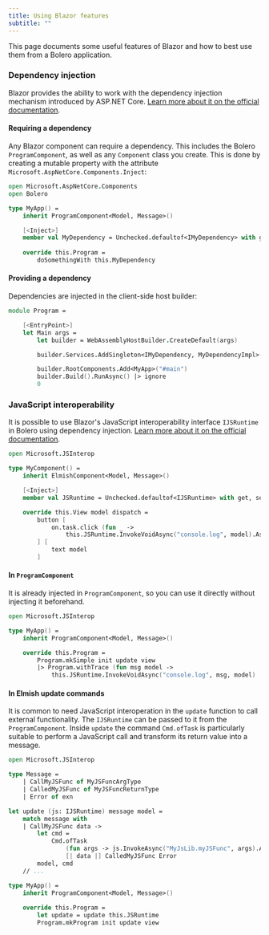```yaml
---
title: Using Blazor features
subtitle: ""
---
```


This page documents some useful features of Blazor and how to best use them from a Bolero application.

### Dependency injection

Blazor provides the ability to work with the dependency injection mechanism introduced by ASP.NET Core. [Learn more about it on the official documentation](https://docs.microsoft.com/en-us/aspnet/core/blazor/dependency-injection).

#### Requiring a dependency

Any Blazor component can require a dependency. This includes the Bolero `ProgramComponent`, as well as any `Component` class you create. This is done by creating a mutable property with the attribute `Microsoft.AspNetCore.Components.Inject`:

```fsharp
open Microsoft.AspNetCore.Components
open Bolero

type MyApp() =
    inherit ProgramComponent<Model, Message>()

    [<Inject>]
    member val MyDependency = Unchecked.defaultof<IMyDependency> with get, set
    
    override this.Program =
        doSomethingWith this.MyDependency
```

#### Providing a dependency

Dependencies are injected in the client-side host builder:

```fsharp
module Program =

    [<EntryPoint>]
    let Main args =
        let builder = WebAssemblyHostBuilder.CreateDefault(args)

        builder.Services.AddSingleton<IMyDependency, MyDependencyImpl>() |> ignore

        builder.RootComponents.Add<MyApp>("#main")
        builder.Build().RunAsync() |> ignore
        0
```

### JavaScript interoperability

It is possible to use Blazor's JavaScript interoperability interface `IJSRuntime` in Bolero using dependency injection. [Learn more about it on the official documentation](https://docs.microsoft.com/en-us/aspnet/core/blazor/call-javascript-from-dotnet).

```fsharp
open Microsoft.JSInterop

type MyComponent() =
    inherit ElmishComponent<Model, Message>()

    [<Inject>]
    member val JSRuntime = Unchecked.defaultof<IJSRuntime> with get, set

    override this.View model dispatch =
        button [
            on.task.click (fun _ ->
                this.JSRuntime.InvokeVoidAsync("console.log", model).AsTask())
        ] [
            text model
        ]
```

#### In `ProgramComponent`

It is already injected in `ProgramComponent`, so you can use it directly without injecting it beforehand.

```fsharp
open Microsoft.JSInterop

type MyApp() =
    inherit ProgramComponent<Model, Message>()

    override this.Program =
        Program.mkSimple init update view
        |> Program.withTrace (fun msg model ->
            this.JSRuntime.InvokeVoidAsync("console.log", msg, model) |> ignore)
```

#### In Elmish update commands

It is common to need JavaScript interoperation in the `update` function to call external functionality. The `IJSRuntime` can be passed to it from the `ProgramComponent`. Inside `update` the command `Cmd.ofTask` is particularly suitable to perform a JavaScript call and transform its return value into a message.

```fsharp
open Microsoft.JSInterop

type Message =
    | CallMyJSFunc of MyJSFuncArgType
    | CalledMyJSFunc of MyJSFuncReturnType
    | Error of exn

let update (js: IJSRuntime) message model =
    match message with
    | CallMyJSFunc data ->
        let cmd =
            Cmd.ofTask
                (fun args -> js.InvokeAsync("MyJsLib.myJSFunc", args).AsTask())
                [| data |] CalledMyJSFunc Error
        model, cmd
    // ...

type MyApp() =
    inherit ProgramComponent<Model, Message>()
    
    override this.Program =
        let update = update this.JSRuntime
        Program.mkProgram init update view
```
